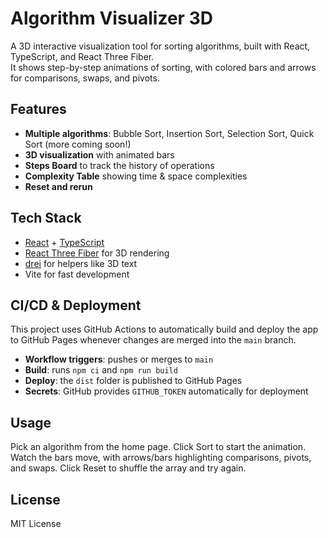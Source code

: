# Algorithm Visualizer 3D

A 3D interactive visualization tool for sorting algorithms, built with React, TypeScript, and React Three Fiber.  
It shows step-by-step animations of sorting, with colored bars and arrows for comparisons, swaps, and pivots.


## Features
- **Multiple algorithms**: Bubble Sort, Insertion Sort, Selection Sort, Quick Sort (more coming soon!)
- **3D visualization** with animated bars
- **Steps Board** to track the history of operations
- **Complexity Table** showing time & space complexities
- **Reset and rerun**

## Tech Stack
- [React](https://react.dev/) + [TypeScript](https://www.typescriptlang.org/)
- [React Three Fiber](https://docs.pmnd.rs/react-three-fiber/getting-started/introduction) for 3D rendering
- [drei](https://github.com/pmndrs/drei) for helpers like 3D text
- Vite for fast development

## CI/CD & Deployment
This project uses GitHub Actions to automatically build and deploy the app to GitHub Pages whenever changes are merged into the `main` branch.  

- **Workflow triggers**: pushes or merges to `main`
- **Build**: runs `npm ci` and `npm run build`
- **Deploy**: the `dist` folder is published to GitHub Pages
- **Secrets**: GitHub provides `GITHUB_TOKEN` automatically for deployment

## Usage
Pick an algorithm from the home page.
Click Sort to start the animation.
Watch the bars move, with arrows/bars highlighting comparisons, pivots, and swaps.
Click Reset to shuffle the array and try again.

## License
MIT License
